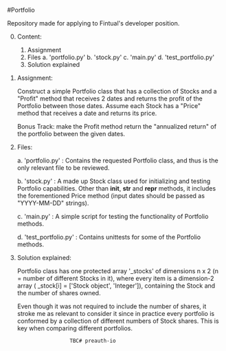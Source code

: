 #Portfolio

Repository made for applying to Fintual's developer position.

0. Content:

	1. Assignment
	2. Files
		a. 'portfolio.py'
		b. 'stock.py'
		c. 'main.py'
		d. 'test_portfolio.py'
	3. Solution explained



1. Assignment:

	Construct a simple Portfolio class that has a collection of Stocks and a "Profit" method that receives 2 dates and returns the profit of the Portfolio between those dates. Assume each Stock has a "Price" method that receives a date and returns its price.

	Bonus Track: make the Profit method return the "annualized return" of the portfolio between the given dates.



2. Files: 

	a. 'portfolio.py' : Contains the requested Portfolio class, and thus is the only relevant file to be reviewed. 

	b. 'stock.py' : A made up Stock class used for initializing and testing Portfolio capabilities. Other than __init__, __str__ and __repr__ methods, it includes the forementioned Price method (input dates should be passed as "YYYY-MM-DD" strings).

	c. 'main.py' : A simple script for testing the functionality of Portfolio methods.

	d. 'test_portfolio.py' : Contains unittests for some of the Portfolio methods.



3. Solution explained:

	Portfolio class has one protected array '_stocks' of dimensions n x 2 (n = number of different Stocks in it), where every item is a dimension-2 array ( _stock[i] = ['Stock object', 'Integer']), containing the Stock and the number of shares owned.
	
	Even though it was not required to include the number of shares, it stroke me as relevant to consider it since in practice every portfolio is conformed by a collection of different numbers of Stock shares. This is key when comparing different portfolios.
	
	
	
						TBC# preauth-io
